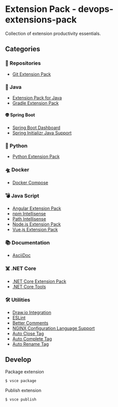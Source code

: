# Extension Pack - devops-extensions-pack

Collection of extension productivity essentials.

## Categories

### 💾 Repositories
* [Git Extension Pack](https://marketplace.visualstudio.com/items?itemName=donjayamanne.git-extension-pack)

### 🚀 Java
* [Extension Pack for Java](https://marketplace.visualstudio.com/items?itemName=vscjava.vscode-java-pack)
* [Gradle Extension Pack](https://marketplace.visualstudio.com/items?itemName=richardwillis.vscode-gradle-extension-pack)

#### 👽 Spring Boot
* [Spring Boot Dashboard](https://marketplace.visualstudio.com/items?itemName=vscjava.vscode-spring-boot-dashboard)
* [Spring Initializr Java Support](https://marketplace.visualstudio.com/items?itemName=vscjava.vscode-spring-initializr)

### 🐍 Python
* [Python Extension Pack](https://marketplace.visualstudio.com/items?itemName=donjayamanne.python-extension-pack)

### 🛸 Docker
* [Docker Compose](https://marketplace.visualstudio.com/items?itemName=p1c2u.docker-compose)

### 💣 Java Script
* [Angular Extension Pack](https://marketplace.visualstudio.com/items?itemName=doggy8088.angular-extension-pack)
* [npm Intellisense](https://marketplace.visualstudio.com/items?itemName=christian-kohler.npm-intellisense)
* [Path Intellisense](https://marketplace.visualstudio.com/items?itemName=christian-kohler.path-intellisense)
* [Node.js Extension Pack](https://marketplace.visualstudio.com/items?itemName=waderyan.nodejs-extension-pack)
* [Vue.js Extension Pack](https://marketplace.visualstudio.com/items?itemName=mubaidr.vuejs-extension-pack)

### 📚 Documentation
* [AsciiDoc](https://marketplace.visualstudio.com/items?itemName=asciidoctor.asciidoctor-vscode)

### ☠️ .NET Core
* [.NET Core Extension Pack](https://marketplace.visualstudio.com/items?itemName=doggy8088.netcore-extension-pack)
* [.NET Core Tools](https://marketplace.visualstudio.com/items?itemName=formulahendry.dotnet)

### 🛠️ Utilities
* [Draw.io Integration](https://marketplace.visualstudio.com/items?itemName=hediet.vscode-drawio)
* [ESLint](https://marketplace.visualstudio.com/items?itemName=dbaeumer.vscode-eslint)
* [Better Comments](https://marketplace.visualstudio.com/items?itemName=aaron-bond.better-comments)
* [NGINX Configuration Language Support](https://marketplace.visualstudio.com/items?itemName=ahmadalli.vscode-nginx-conf)
* [Auto Close Tag](https://marketplace.visualstudio.com/items?itemName=formulahendry.auto-close-tag)
* [Auto Complete Tag](https://marketplace.visualstudio.com/items?itemName=formulahendry.auto-complete-tag)
* [Auto Rename Tag](https://marketplace.visualstudio.com/items?itemName=formulahendry.auto-rename-tag)

## Develop

Package extension

```bash
$ vsce package
```

Publish extension

```bash
$ vsce publish
```
